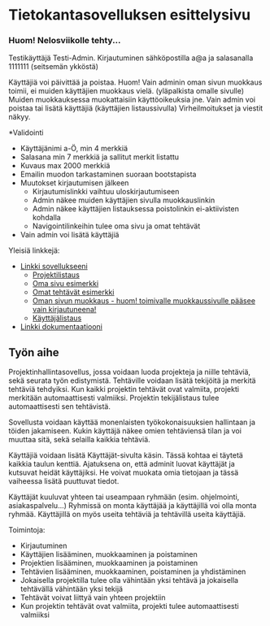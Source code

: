 # Tietokantasovelluksen esittelysivu

### Huom! Nelosviikolle tehty...
Testikäyttäjä Testi-Admin. Kirjautuminen sähköpostilla a@a ja salasanalla 1111111 (seitsemän ykköstä)

Käyttäjiä voi päivittää ja poistaa. Huom! Vain adminin oman sivun muokkaus toimii, ei muiden käyttäjien muokkaus vielä. (yläpalkista omalle sivulle) Muiden muokkauksessa muokattaisiin käyttöoikeuksia jne.
Vain admin voi poistaa tai lisätä käyttäjiä (käyttäjien listaussivulla)
Virheilmoitukset ja viestit näkyy.

*Validointi
  * Käyttäjänimi a-Ö, min 4 merkkiä
  * Salasana min 7 merkkiä ja sallitut merkit listattu
  * Kuvaus max 2000 merkkiä
  * Emailin muodon tarkastaminen suoraan bootstapista
  * Muutokset kirjautumisen jälkeen
    * Kirjautumislinkki vaihtuu uloskirjautumiseen
    * Admin näkee muiden käyttäjien sivulla  muokkauslinkin
    * Admin näkee käyttäjien listauksessa poistolinkin ei-aktiivisten kohdalla
    * Navigointilinkeihin tulee oma sivu ja omat tehtävät
  * Vain admin voi lisätä käyttäjiä

Yleisiä linkkejä:

* [Linkki sovellukseeni](http://madufva.users.cs.helsinki.fi/tsoha)
  * [Projektilistaus](http://madufva.users.cs.helsinki.fi/tsoha/projektit)
  * [Oma sivu esimerkki](http://madufva.users.cs.helsinki.fi/tsoha/kayttajat/1)
  * [Omat tehtävät esimerkki](http://madufva.users.cs.helsinki.fi/tsoha/omattehtavat)
  * [Oman sivun muokkaus - huom! toimivalle muokkaussivulle pääsee vain kirjautuneena!](http://madufva.users.cs.helsinki.fi/tsoha/kayttajat/1/muokkaa)
  * [Käyttäjälistaus](http://madufva.users.cs.helsinki.fi/tsoha/kayttajat)
* [Linkki dokumentaatiooni](doc/dokumentaatio.pdf)

## Työn aihe

Projektinhallintasovellus, jossa voidaan luoda projekteja ja niille tehtäviä, sekä seurata työn edistymistä.
Tehtäville voidaan lisätä tekijöitä ja merkitä tehtäviä tehdyiksi. Kun kaikki projektin tehtävät ovat valmiita,
projekti merkitään automaattisesti valmiiksi. Projektin tekijälistaus tulee automaattisesti sen tehtävistä.

Sovellusta voidaan käyttää monenlaisten työkokonaisuuksien hallintaan ja töiden jakamiseen. Kukin käyttäjä näkee 
omien tehtäviensä tilan ja voi muuttaa sitä, sekä selailla kaikkia tehtäviä.

Käyttäjiä voidaan lisätä Käyttäjät-sivulta käsin. Tässä kohtaa ei täytetä kaikkia taulun kenttiä. Ajatuksena on, että adminit luovat käyttäjät ja kutsuvat heidät käyttäjiksi. He voivat muokata omia tietojaan ja tässä vaiheessa lisätä puuttuvat tiedot.

Käyttäjät kuuluvat yhteen tai useampaan ryhmään (esim. ohjelmointi, asiakaspalvelu...) Ryhmissä on monta käyttäjää ja käyttäjillä voi olla monta ryhmää. Käyttäjillä on myös useita tehtäviä ja tehtävillä useita käyttäjiä.

Toimintoja:
* Kirjautuminen
* Käyttäjien lisääminen, muokkaaminen ja poistaminen
* Projektien lisääminen, muokkaaminen ja poistaminen
* Tehtävien lisääminen, muokkaaminen, poistaminen ja yhdistäminen
* Jokaisella projektilla tulee olla vähintään yksi tehtävä ja jokaisella tehtävällä vähintään yksi tekijä
* Tehtävät voivat liittyä vain yhteen projektiin
* Kun projektin tehtävät ovat valmiita, projekti tulee automaattisesti valmiiksi

